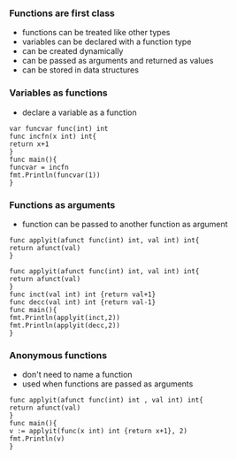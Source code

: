 ### Functions are first class
- functions can be treated like other types
- variables can be declared with a function type
- can be created dynamically
- can be passed as arguments and returned as values
- can be stored in data structures

### Variables as functions
- declare a variable as a function

```
var funcvar func(int) int
func incfn(x int) int{
return x+1
}
func main(){
funcvar = incfn
fmt.Println(funcvar(1))
}
```
### Functions as arguments
- function can be passed to another function as argument

```
func applyit(afunct func(int) int, val int) int{
return afunct(val)
}
```

```
func applyit(afunct func(int) int, val int) int{
return afunct(val)
}
func inct(val int) int {return val+1}
func decc(val int) int {return val-1}
func main(){
fmt.Println(applyit(inct,2))
fmt.Println(applyit(decc,2))
}
```

### Anonymous functions
- don't need to name a function
- used when functions are passed as arguments

```
func applyit(afunct func(int) int , val int) int{
return afunct(val)
}
func main(){
v := applyit(func(x int) int {return x+1}, 2)
fmt.Println(v)
}
```
